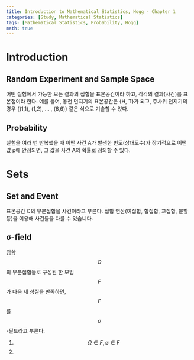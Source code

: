 ```yaml
---
title: Introduction to Mathematical Statistics, Hogg - Chapter 1
categories: [Study, Mathematical Statistics]
tags: [Mathematical Statistics, Probability, Hogg]
math: true
---
```


# Introduction

## Random Experiment and Sample Space
어떤 실험에서 가능한 모든 결과의 집합을 표본공간이라 하고, 각각의 결과(사건)를 표본점이라 한다. 예를 들어, 동전 던지기의 표본공간은 {H, T}가 되고, 주사위 던지기의 경우 {(1,1), (1,2), … , (6,6)} 같은 식으로 기술할 수 있다.

## Probability
실험을 여러 번 반복했을 때 어떤 사건 A가 발생한 빈도(상대도수)가 장기적으로 어떤 값 p에 안정되면, 그 값을 사건 A의 확률로 정의할 수 있다.

# Sets

## Set and Event
표본공간 C의 부분집합을 사건이라고 부른다. 집합 연산(여집합, 합집합, 교집합, 분할 등)을 이용해 사건들을 다룰 수 있습니다.

## σ-field
집합 $$ Ω $$의 부분집합들로 구성된 한 모임 $$ F $$가 다음 세 성질을 만족하면, $$ F $$를 $$ σ $$-필드라고 부른다.

1. $$ \Omega\in F, \emptyset \in F $$
2. 